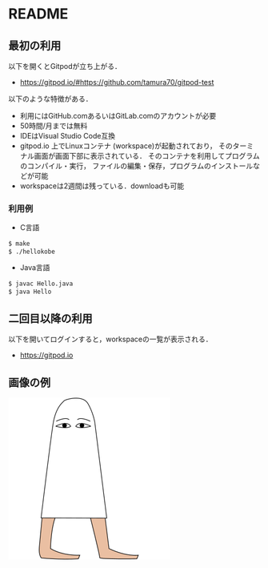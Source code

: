 # README

## 最初の利用

以下を開くとGitpodが立ち上がる．

- <https://gitpod.io/#https://github.com/tamura70/gitpod-test>

以下のような特徴がある．

- 利用にはGitHub.comあるいはGitLab.comのアカウントが必要
- 50時間/月までは無料
- IDEはVisual Studio Code互換
- gitpod.io 上でLinuxコンテナ (workspace)が起動されており，
  そのターミナル画面が画面下部に表示されている．
  そのコンテナを利用してプログラムのコンパイル・実行，
  ファイルの編集・保存，プログラムのインストールなどが可能
- workspaceは2週間は残っている．downloadも可能

### 利用例

- C言語

```
$ make
$ ./hellokobe
```

- Java言語

```
$ javac Hello.java
$ java Hello
```

## 二回目以降の利用

以下を開いてログインすると，workspaceの一覧が表示される．

- <https://gitpod.io>

## 画像の例

![](medjed.png)

